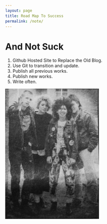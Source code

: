```yaml
---
layout: page
title: Road Map To Success
permalink: /note/
---
```



# And Not Suck

1. Github Hosted Site to Replace the Old Blog.
2. Use Git to transition and update.
3. Publish all previous works.
4. Publish new works.
5. Write often.

![1987-High School Young Ones](/assets/Alex_Chery_lJessie_Mike.jpg)
